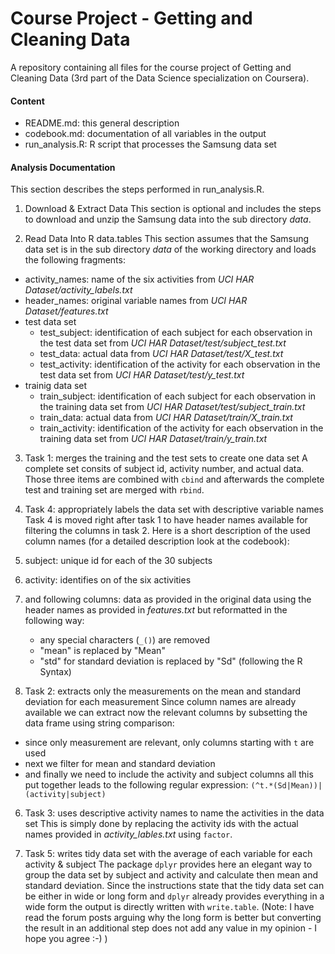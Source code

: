 # Course Project - Getting and Cleaning Data #

A repository containing all files for the course project of Getting and
Cleaning Data (3rd part of the Data Science specialization on Coursera).

#### Content ####
* README.md: this general description
* codebook.md: documentation of all variables in the output
* run_analysis.R: R script that processes the Samsung data set

#### Analysis Documentation ####
This section describes the steps performed in run_analysis.R.
1. Download & Extract Data
This section is optional and includes the steps to download and unzip the
Samsung data into the sub directory _data_.

2. Read Data Into R data.tables
This section assumes that the Samsung data set is in the sub directory _data_
of the working directory and loads the following fragments:
 * activity_names: name of the six activities from
   _UCI HAR Dataset/activity_labels.txt_
 * header_names: original variable names from _UCI HAR Dataset/features.txt_
 * test data set
   * test_subject: identification of each subject for each observation in the
      test data set from _UCI HAR Dataset/test/subject_test.txt_
   * test_data: actual data from _UCI HAR Dataset/test/X_test.txt_
   * test_activity: identification of the activity for each observation in the
       test data set from _UCI HAR Dataset/test/y_test.txt_
 * trainig data set
   * train_subject: identification of each subject for each observation in the
      training data set from _UCI HAR Dataset/test/subject_train.txt_
   * train_data: actual data from _UCI HAR Dataset/train/X_train.txt_
   * train_activity: identification of the activity for each observation in the
       training data set from _UCI HAR Dataset/train/y_train.txt_

3. Task 1: merges the training and the test sets to create one data set
A complete set consits of subject id, activity number, and actual data. Those
three items are combined with <code>cbind</code> and afterwards the complete
test and training set are merged with <code>rbind</code>.

4. Task 4: appropriately labels the data set with descriptive variable names
Task 4 is moved right after task 1 to have header names available for filtering
the columns in task 2. Here is a short description of the used column names
(for a detailed description look at the codebook):
  1. subject: unique id for each of the 30 subjects
  2. activity: identifies on of the six activities
  3. and following columns: data as provided in the original data using the
     header names as provided in _features.txt_ but reformatted in the following
     way:
       * any special characters (<code>_()</code>) are removed
       * "mean" is replaced by "Mean"
       * "std" for standard deviation is replaced by "Sd" (following the R
         Syntax)

5. Task 2: extracts only the measurements on the mean and standard deviation
   for each measurement
Since column names are already available we can extract now the relevant columns
by subsetting the data frame using string comparison:
 * since only measurement are relevant, only columns starting with
   <code>t</code> are used
 * next we filter for mean and standard deviation
 * and finally we need to include the activity and subject columns
all this put together leads to the following regular expression:
<code>(^t.*(Sd|Mean))|(activity|subject)</code>

6. Task 3: uses descriptive activity names to name the activities in the data
   set
This is simply done by replacing the activity ids with the actual names provided
in _activity_lables.txt_ using <code>factor</code>.

7. Task 5: writes tidy data set with the average of each variable for each
   activity & subject
The package <code>dplyr</code> provides here an elegant way to group the data
set by subject and activity and calculate then mean and standard deviation.
Since the instructions state that the tidy data set can be either in wide or
long form and <code>dplyr</code> already provides everything in a wide form the
output is directly written with <code>write.table</code>.
(Note: I have read the forum posts arguing why the long form is better but
  converting the result in an additional step does not add any value in my
  opinion - I hope you agree :-) )
